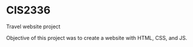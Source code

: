 # CIS2336
Travel website project

Objective of this project was to create a website with HTML, CSS, and JS.

